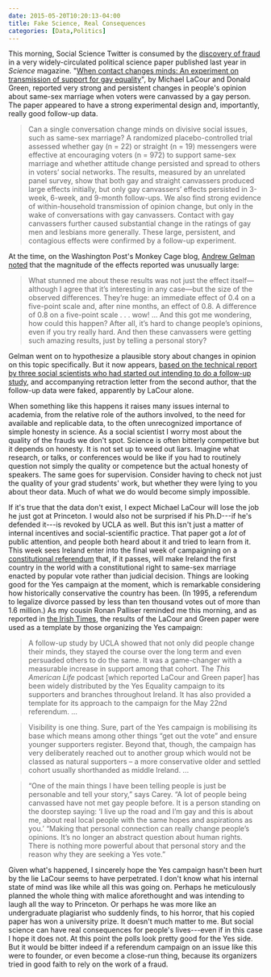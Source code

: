 ```yaml
---
date: 2015-05-20T10:20:13-04:00
title: Fake Science, Real Consequences
categories: [Data,Politics]
---
```


This morning, Social Science Twitter is consumed by the [discovery of fraud](http://web.stanford.edu/~dbroock/broockman_kalla_aronow_lg_irregularities.pdf) in a very widely-circulated political science paper published last year in *Science* magazine. "[When contact changes minds: An experiment on transmission of support for gay equality](http://www.sciencemag.org/content/346/6215/1366.figure)", by Michael LaCour and Donald Green, reported very strong and persistent changes in people's opinion about same-sex marriage when voters were canvassed by a gay person. The paper appeared to have a strong experimental design and, importantly, really good follow-up data.

> Can a single conversation change minds on divisive social issues, such as same-sex marriage? A randomized placebo-controlled trial assessed whether gay (n = 22) or straight (n = 19) messengers were effective at encouraging voters (n = 972) to support same-sex marriage and whether attitude change persisted and spread to others in voters’ social networks. The results, measured by an unrelated panel survey, show that both gay and straight canvassers produced large effects initially, but only gay canvassers’ effects persisted in 3-week, 6-week, and 9-month follow-ups. We also find strong evidence of within-household transmission of opinion change, but only in the wake of conversations with gay canvassers. Contact with gay canvassers further caused substantial change in the ratings of gay men and lesbians more generally. These large, persistent, and contagious effects were confirmed by a follow-up experiment.

At the time, on the Washington Post's Monkey Cage blog, [Andrew Gelman noted](http://www.washingtonpost.com/blogs/monkey-cage/wp/2014/12/19/pushing-at-an-open-door-when-can-personal-stories-change-minds-on-gay-rights/) that the magnitude of the effects reported was unusually large:

> What stunned me about these results was not just the effect itself—although I agree that it’s interesting in any case—but the size of the observed differences. They’re huge: an immediate effect of 0.4 on a five-point scale and, after nine months, an effect of 0.8. A difference of 0.8 on a five-point scale . . . wow! ... And this got me wondering, how could this happen? After all, it’s hard to change people’s opinions, even if you try really hard. And then these canvassers were getting such amazing results, just by telling a personal story?

Gelman went on to hypothesize a plausible story about changes in opinion on this topic specifically. But it now appears, [based on the technical report by three social scientists who had started out intending to do a follow-up study](http://web.stanford.edu/~dbroock/broockman_kalla_aronow_lg_irregularities.pdf), and accompanying retraction letter from the second author, that the follow-up data were faked, apparently by LaCour alone.

When something like this happens it raises many issues internal to academia, from the relative role of the authors involved, to the need for available and replicable data, to the often unrecognized importance of simple honesty in science. As a social scientist I worry most about the quality of the frauds we don't spot. Science is often bitterly competitive but it depends on honesty. It is not set up to weed out liars. Imagine what research, or talks, or conferences would be like if you had to routinely question not simply the quality or competence but the actual honesty of speakers. The same goes for supervision. Consider having to check not just the quality of your grad students' work, but whether they were lying to you about theor data. Much of what we do would become simply impossible.

If it's true that the data don't exist, I expect Michael LaCour will lose the job he just got at Princeton. I would also not be surprised if his Ph.D---if he's defended it---is revoked by UCLA as well. But this isn't just a matter of internal incentives and social-scientific practice. That paper got a *lot* of public attention, and people both heard about it and tried to learn from it. This week sees Ireland enter into the final week of campaigning on a [constitutional referendum](http://en.wikipedia.org/wiki/Recognition_of_same-sex_unions_in_the_Republic_of_Ireland) that, if it passes, will make Ireland the first country in the world with a constitutional right to same-sex marriage enacted by popular vote rather than judicial decision. Things are looking good for the Yes campaign at the moment, which is remarkable considering how historically conservative the country has been. (In 1995, a referendum to legalize divorce passed by less than ten thousand votes out of more than 1.6 million.) As my cousin Ronan Palliser reminded me this morning, and as reported in [the Irish Times](http://www.irishtimes.com/news/politics/marriage-referendum/personal-route-to-reach-public-central-to-yes-campaign-1.2211282), the results of the LaCour and Green paper were used as a template by those organizing the Yes campaign:

> A follow-up study by UCLA showed that not only did people change their minds, they stayed the course over the long term and even persuaded others to do the same. It was a game-changer with a measurable increase in support among that cohort. The *This American Life* podcast [which reported LaCour and Green paper] has been widely distributed by the Yes Equality campaign to its supporters and branches throughout Ireland. It has also provided a template for its approach to the campaign for the May 22nd referendum. ...

> Visibility is one thing. Sure, part of the Yes campaign is mobilising its base which means among other things “get out the vote” and ensure younger supporters register. Beyond that, though, the campaign has very deliberately reached out to another group which would not be classed as natural supporters – a more conservative older and settled cohort usually shorthanded as middle Ireland. ...

> “One of the main things I have been telling people is just be personable and tell your story,” says Carey. “A lot of people being canvassed have not met gay people before. It is a person standing on the doorstep saying: ‘I live up the road and I’m gay and this is about me, about real local people with the same hopes and aspirations as you.’ “Making that personal connection can really change people’s opinions. It’s no longer an abstract question about human rights. There is nothing more powerful about that personal story and the reason why they are seeking a Yes vote.”

Given what's happened, I sincerely hope the Yes campaign hasn't been hurt by the lie LaCour seems to have perpetrated. I don't know what his internal state of mind was like while all this was going on. Perhaps he meticulously planned the whole thing with malice aforethought and was intending to laugh all the way to Princeton. Or perhaps he was more like an undergraduate plagiarist who suddenly finds, to his horror, that his copied paper has won a university prize. It doesn't much matter to me. But social science can have real consequences for people's lives---even if in this case I hope it does not. At this point the polls look pretty good for the Yes side. But it would be bitter indeed if a referendum campaign on an issue like this were to founder, or even become a close-run thing, because its organizers tried in good faith to rely on the work of a fraud.




